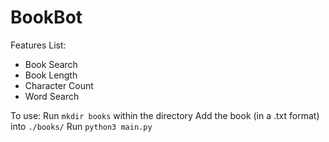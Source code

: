 # BookBot

Features List:

- Book Search
- Book Length
- Character Count
- Word Search

To use:
Run `mkdir books` within the directory
Add the book (in a .txt format) into `./books/`
Run `python3 main.py`
